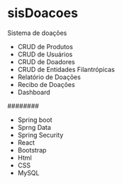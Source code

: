 # sisDoacoes

Sistema de doações

- CRUD de Produtos
- CRUD de Usuários
- CRUD de Doadores
- CRUD de Entidades Filantrópicas
- Relatório de Doações
- Recibo de Doações
- Dashboard

########

- Spring boot
- Sprng Data
- Spring Security
- React
- Bootstrap
- Html
- CSS
- MySQL
